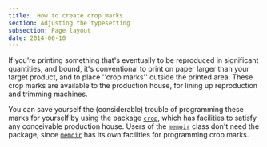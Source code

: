 ```yaml
---
title:  How to create crop marks
section: Adjusting the typesetting
subsection: Page layout
date: 2014-06-10
---
```


If you're printing something that's eventually to be reproduced in
significant quantities, and bound, it's conventional to print on paper
larger than your target product, and to place ''crop marks'' outside
the printed area.  These crop marks are available to the production
house, for lining up reproduction and trimming machines.

You can save yourself the (considerable) trouble of programming these
marks for yourself by using the package [`crop`](https://ctan.org/pkg/crop), which has
facilities to satisfy any conceivable production house.  Users of the
[`memoir`](https://ctan.org/pkg/memoir) class don't need the package, since [`memoir`](https://ctan.org/pkg/memoir) has
its own facilities for programming crop marks.

